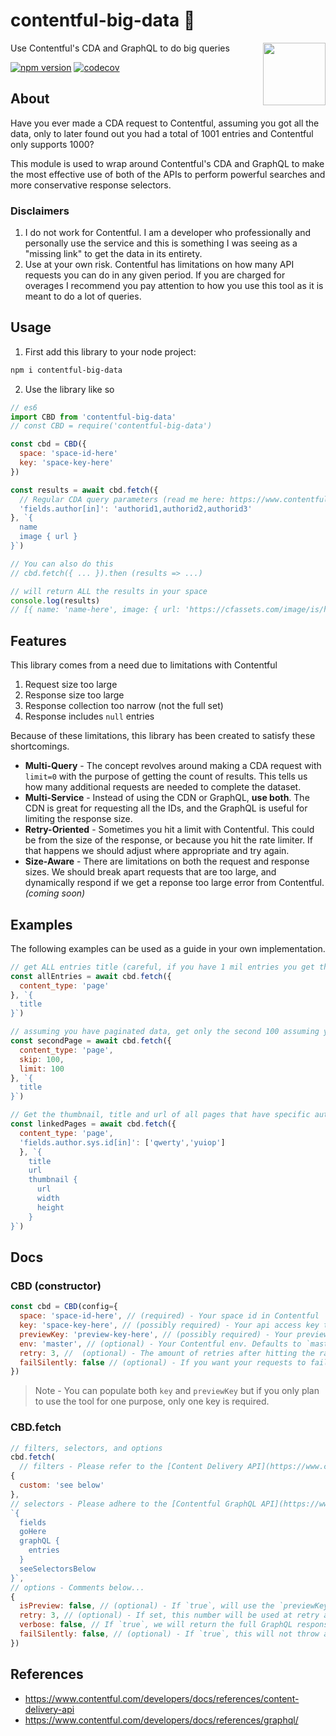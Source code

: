 # contentful-big-data 🥦

<img width="100" align="right" src="https://user-images.githubusercontent.com/5257284/194174575-ff35d11e-94b1-43a0-a7d4-626432a6f7bc.png" />

Use Contentful's CDA and GraphQL to do big queries

[![npm version](https://badge.fury.io/js/contentful-big-data.svg)](https://badge.fury.io/js/contentful-big-data)
[![codecov](https://codecov.io/gh/mrsteele/contentful-big-data/branch/main/graph/badge.svg?token=MKM3ID7DVP)](https://codecov.io/gh/mrsteele/contentful-big-data)

## About

Have you ever made a CDA request to Contentful, assuming you got all the data, only to later found out you had a total of 1001 entries and Contentful only supports 1000?

This module is used to wrap around Contentful's CDA and GraphQL to make the most effective use of both of the APIs to perform powerful searches and more conservative response selectors.

### Disclaimers

1. I do not work for Contentful. I am a developer who professionally and personally use the service and this is something I was seeing as a "missing link" to get the data in its entirety.
2. Use at your own risk. Contentful has limitations on how many API requests you can do in any given period. If you are charged for overages I recommend you pay attention to how you use this tool as it is meant to do a lot of queries.

## Usage

1. First add this library to your node project:

```bash
npm i contentful-big-data
```

2. Use the library like so

```js
// es6
import CBD from 'contentful-big-data'
// const CBD = require('contentful-big-data')

const cbd = CBD({
  space: 'space-id-here'
  key: 'space-key-here'
})

const results = await cbd.fetch({
  // Regular CDA query parameters (read me here: https://www.contentful.com/developers/docs/references/content-delivery-api/#/reference/search-parameters/inclusion)
  'fields.author[in]': 'authorid1,authorid2,authorid3'
}, `{
  name
  image { url }
}`)

// You can also do this
// cbd.fetch({ ... }).then (results => ...)

// will return ALL the results in your space
console.log(results)
// [{ name: 'name-here', image: { url: 'https://cfassets.com/image/is/here' } }]
```

## Features

This library comes from a need due to limitations with Contentful
1. Request size too large
2. Response size too large
3. Response collection too narrow (not the full set)
4. Response includes `null` entries

Because of these limitations, this library has been created to satisfy these shortcomings.

* **Multi-Query** - The concept revolves around making a CDA request with `limit=0` with the purpose of getting the count of results. This tells us how many additional requests are needed to complete the dataset.
* **Multi-Service** - Instead of using the CDN or GraphQL, **use both**. The CDN is great for requesting all the IDs, and the GraphQL is useful for limiting the response size.
* **Retry-Oriented** - Sometimes you hit a limit with Contentful. This could be from the size of the response, or because you hit the rate limiter. If that happens we should adjust where appropriate and try again.
* **Size-Aware** - There are limitations on both the request and response sizes. We should break apart requests that are too large, and dynamically respond if we get a reponse too large error from Contentful. *(coming soon)*

## Examples

The following examples can be used as a guide in your own implementation.

```js
// get ALL entries title (careful, if you have 1 mil entries you get them all!)
const allEntries = await cbd.fetch({
  content_type: 'page'
}, `{
  title
}`)

// assuming you have paginated data, get only the second 100 assuming you are on page 2
const secondPage = await cbd.fetch({
  content_type: 'page',
  skip: 100,
  limit: 100
}, `{
  title
}`)

// Get the thumbnail, title and url of all pages that have specific authors
const linkedPages = await cbd.fetch({
  content_type: 'page',
  'fields.author.sys.id[in]': ['qwerty','yuiop']
  }, `{
    title
    url
    thumbnail {
      url
      width
      height
    }
}`)

```

## Docs

### CBD (constructor)

```js
const cbd = CBD(config={
  space: 'space-id-here', // (required) - Your space id in Contentful
  key: 'space-key-here', // (possibly required) - Your api access key to your Contentful space
  previewKey: 'preview-key-here', // (possibly required) - Your preview api access key to your Contentful space
  env: 'master', // (optional) - Your Contentful env. Defaults to `master`
  retry: 3, //  (optional) - The amount of retries after hitting the rate limiter for all requests. Defaults to `3`.
  failSilently: false // (optional) - If you want your requests to fail silently or throw an error. Defaults to false (and throws errors).
})
```

> Note - You can populate both `key` and `previewKey` but if you only plan to use the tool for one purpose, only one key is required.

### CBD.fetch

```js
// filters, selectors, and options
cbd.fetch(
  // filters - Please refer to the [Content Delivery API](https://www.contentful.com/developers/docs/references/content-delivery-api/) to look up all the properties. This library adheres to all of them, but will ignore the `select` property because we opt to use the GraphQL selectors for more granularity. Note that the `content_type` property is required due to limitations with Contentful.
{
  custom: 'see below'
},
// selectors - Please adhere to the [Contentful GraphQL API](https://www.contentful.com/developers/docs/references/graphql/) to determine how your query should be formatted. We always do a `Collection` request, just wrap your schema in curly braces.
`{
  fields
  goHere
  graphQL {
    entries
  }
  seeSelectorsBelow
}`,
// options - Comments below...
{
  isPreview: false, // (optional) - If `true`, will use the `previewKey` and access the preview API for both the CDA and GraphQL services.
  retry: 3, // (optional) - If set, this number will be used at retry attempts. Default retry attempts is `3` but depends on your use-case and how many other services are hitting Contentful APIs at the same time.
  verbose: false, // If `true`, we will return the full GraphQL response object, otherwise we only return the array of results.
  failSilently: false, // (optional) - If `true`, this will not throw any errors when requests fail.
})
```

## References

* https://www.contentful.com/developers/docs/references/content-delivery-api
* https://www.contentful.com/developers/docs/references/graphql/
